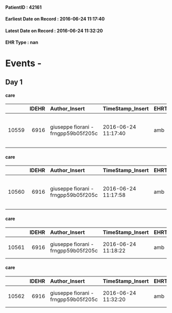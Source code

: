 
#### PatientID : 42161
#### Earliest Date on Record : 2016-06-24 11:17:40
#### Latest Date on Record : 2016-06-24 11:32:20
#### EHR Type : nan

# Events - 

## Day 1

#### care
|       |   IDEHR | Author_Insert                       | TimeStamp_Insert    | EHRType   |   PatientID |   IDGESTIONE_AUSILI |   opt_annulla_consegna | dt_Ric_consegna     | opt_ausilio                                     |
|------:|--------:|:------------------------------------|:--------------------|:----------|------------:|--------------------:|-----------------------:|:--------------------|:------------------------------------------------|
| 10559 |    6916 | giuseppe fiorani - frngpp59b05f205c | 2016-06-24 11:17:40 | amb       |       42161 |               10455 |                      0 | 2016-06-24 00:00:00 | electronic articulated bed with side rails # 14 |

#### care
|       |   IDEHR | Author_Insert                       | TimeStamp_Insert    | EHRType   |   PatientID |   IDGESTIONE_AUSILI |   opt_annulla_consegna | dt_Ric_consegna     | opt_ausilio                             |
|------:|--------:|:------------------------------------|:--------------------|:----------|------------:|--------------------:|-----------------------:|:--------------------|:----------------------------------------|
| 10560 |    6916 | giuseppe fiorani - frngpp59b05f205c | 2016-06-24 11:17:58 | amb       |       42161 |               10456 |                      0 | 2016-06-24 00:00:00 | antid air mattress with compressor # 16 |

#### care
|       |   IDEHR | Author_Insert                       | TimeStamp_Insert    | EHRType   |   PatientID |   IDGESTIONE_AUSILI |   opt_annulla_consegna | dt_Ric_consegna     | opt_ausilio           |
|------:|--------:|:------------------------------------|:--------------------|:----------|------------:|--------------------:|-----------------------:|:--------------------|:----------------------|
| 10561 |    6916 | giuseppe fiorani - frngpp59b05f205c | 2016-06-24 11:18:22 | amb       |       42161 |               10457 |                      0 | 2016-06-24 00:00:00 | tilting carriages # 6 |

#### care
|       |   IDEHR | Author_Insert                       | TimeStamp_Insert    | EHRType   |   PatientID |   IDGESTIONE_AUSILI |   opt_annulla_consegna | dt_Ric_consegna     | opt_ausilio                   |
|------:|--------:|:------------------------------------|:--------------------|:----------|------------:|--------------------:|-----------------------:|:--------------------|:------------------------------|
| 10562 |    6916 | giuseppe fiorani - frngpp59b05f205c | 2016-06-24 11:32:20 | amb       |       42161 |               10458 |                      0 | 2016-06-24 00:00:00 | folding wheelchair indoor # 4 |


